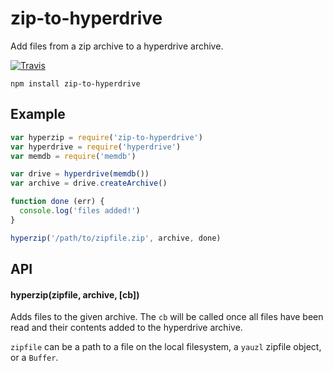 # zip-to-hyperdrive

Add files from a zip archive to a hyperdrive archive.

[![Travis](https://api.travis-ci.org/karissa/zip-to-hyperdrive.svg)](https://travis-ci.org/karissa/zip-to-hyperdrive)

```
npm install zip-to-hyperdrive
```

## Example

```js
var hyperzip = require('zip-to-hyperdrive')
var hyperdrive = require('hyperdrive')
var memdb = require('memdb')

var drive = hyperdrive(memdb())
var archive = drive.createArchive()

function done (err) {
  console.log('files added!')
}

hyperzip('/path/to/zipfile.zip', archive, done)
```

## API

#### hyperzip(zipfile, archive, [cb])

Adds files to the given archive. The `cb`  will be called once all files have been read and their contents added to the hyperdrive archive.

`zipfile` can be a path to a file on the local filesystem, a `yauzl` zipfile object, or a `Buffer`.
